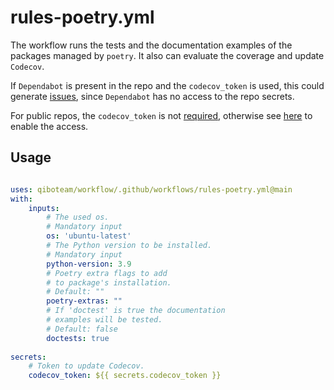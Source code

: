 # rules-poetry.yml

The workflow runs the tests and the documentation examples of the packages managed by `poetry`. 
It also can evaluate the coverage and update `Codecov`.

If `Dependabot` is present in the repo and the `codecov_token` is used, this could generate [issues](https://github.com/qiboteam/qibocal/pull/238), since `Dependabot` has no access to the repo secrets. 

For public repos, the `codecov_token` is not [required](https://docs.codecov.com/docs/frequently-asked-questions/#where-is-the-repository-upload-token-found), otherwise see [here](https://docs.github.com/en/code-security/dependabot/working-with-dependabot/configuring-access-to-private-registries-for-dependabot
) to enable the access.

## Usage 

```yaml 

uses: qiboteam/workflow/.github/workflows/rules-poetry.yml@main
with:
    inputs:
        # The used os. 
        # Mandatory input 
        os: 'ubuntu-latest'
        # The Python version to be installed.
        # Mandatory input
        python-version: 3.9
        # Poetry extra flags to add 
        # to package's installation.
        # Default: ""
        poetry-extras: ""
        # If 'doctest' is true the documentation 
        # examples will be tested.
        # Default: false
        doctests: true 
            
secrets:
    # Token to update Codecov.
    codecov_token: ${{ secrets.codecov_token }}
        
```
